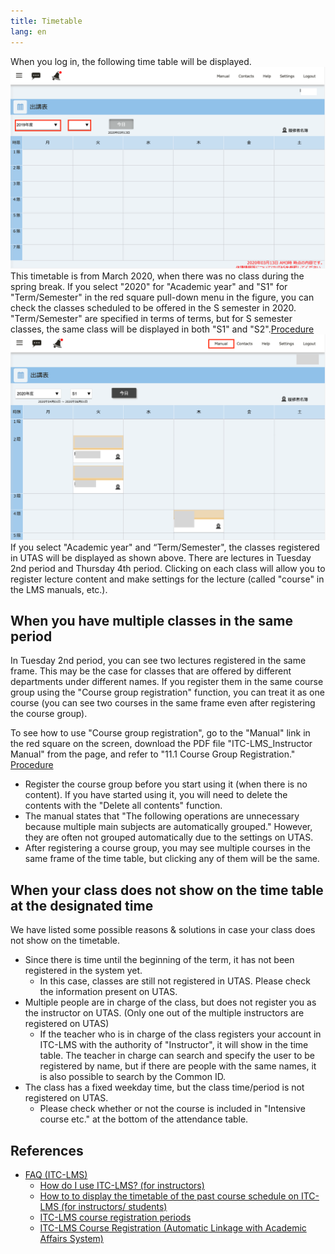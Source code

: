```yaml
---
title: Timetable
lang: en
---
```


When you log in, the following time table will be displayed.
![出講表1](img/schedule1.png)
This timetable is from March 2020, when there was no class during the spring break. If you select "2020" for "Academic year" and "S1" for "Term/Semester" in the red square pull-down menu in the figure, you can check the classes scheduled to be offered in the S semester in 2020. "Term/Semester" are specified in terms of terms, but for S semester classes, the same class will be displayed in both "S1" and "S2".[Procedure](https://youtu.be/V-FN5muQw_Q)
![出講表2](img/schedule2.png)
If you select "Academic year" and “Term/Semester", the classes registered in UTAS will be displayed as shown above. There are lectures in Tuesday 2nd period and Thursday 4th period. Clicking on each class will allow you to register lecture content and make settings for the lecture (called "course" in the LMS manuals, etc.).

## When you have multiple classes in the same period
In Tuesday 2nd period, you can see two lectures registered in the same frame. This may be the case for classes that are offered by different departments under different names. If you register them in the same course group using the "Course group registration" function, you can treat it as one course (you can see two courses in the same frame even after registering the course group).

To see how to use "Course group registration", go to the "Manual" link in the red square on the screen, download the PDF file "ITC-LMS_Instructor Manual" from the page, and refer to "11.1 Course Group Registration." [Procedure](https://youtu.be/HJyOrTdT0l4)
*  Register the course group before you start using it (when there is no content). If you have started using it, you will need to delete the contents with the "Delete all contents" function.
* The manual states that "The following operations are unnecessary because multiple main subjects are automatically grouped." However, they are often not grouped automatically due to the settings on UTAS.
* After registering a course group, you may see multiple courses in the same frame of the time table, but clicking any of them will be the same.

## When your class does not show on the time table at the designated time
We have listed some possible reasons & solutions in case your class does not show on the timetable.

* Since there is time until the beginning of the term, it has not been registered in the system yet.
  * In this case, classes are still not registered in UTAS. Please check the information present on UTAS.
* Multiple people are in charge of the class, but does not register you as the instructor on UTAS. (Only one out of the multiple instructors are registered on UTAS)
  * If the teacher who is in charge of the class registers your account in ITC-LMS with the authority of "Instructor", it will show in the time table. The teacher in charge can search and specify the user to be registered by name, but if there are people with the same names, it is also possible to search by the Common ID.
* The class has a fixed weekday time, but the class time/period is not registered on UTAS.
  * Please check whether or not the course is included in "Intensive course etc." at the bottom of the attendance table.


## References
* <a href="https://www.ecc.u-tokyo.ac.jp/itc-lms/faq.html">FAQ (ITC-LMS)</a>
  * <a href="https://www.ecc.u-tokyo.ac.jp/announcement/2014/03/12_1822.html">How do I use ITC-LMS? (for instructors)</a>
  * <a href="https://www.ecc.u-tokyo.ac.jp/announcement/2014/09/03_1946.html">How to to display the timetable of the past course schedule on ITC-LMS (for instructors/ students)</a>
  * <a href="https://www.ecc.u-tokyo.ac.jp/announcement/2014/08/22_1942.html">ITC-LMS course registration periods</a>
  * <a href="https://www.ecc.u-tokyo.ac.jp/announcement/2015/03/30_2026.html">ITC-LMS Course Registration (Automatic Linkage with Academic Affairs System)</a>

